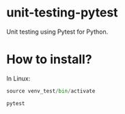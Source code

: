 # unit-testing-pytest
Unit testing using Pytest for Python.

# How to install?

In Linux:

```python Activate environment:
source venv_test/bin/activate
```
```python Run tests inside src:
pytest
```
